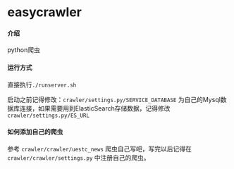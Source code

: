 # easycrawler

#### 介绍
python爬虫


#### 运行方式
直接执行`./runserver.sh`

启动之前记得修改：`crawler/settings.py/SERVICE_DATABASE` 为自己的Mysql数据库连接，如果需要用到ElasticSearch存储数据，记得修改 `crawler/settings.py/ES_URL`

#### 如何添加自己的爬虫
参考 `crawler/crawler/uestc_news` 爬虫自己写吧，写完以后记得在 `crawler/crawler/settings.py` 中注册自己的爬虫。